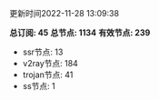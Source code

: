 更新时间2022-11-28 13:09:38

**总订阅: 45**
**总节点: 1134**
**有效节点: 239**
- ssr节点: 13
- v2ray节点: 184
- trojan节点: 41
- ss节点: 1
